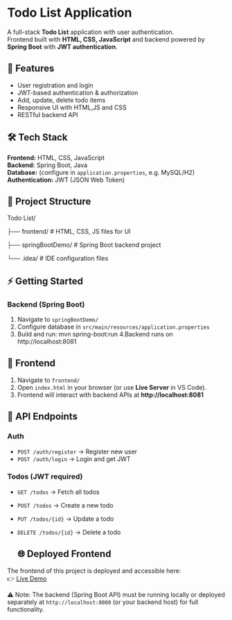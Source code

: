 # Todo List Application

A full-stack **Todo List** application with user authentication.  
Frontend built with **HTML, CSS, JavaScript** and backend powered by **Spring Boot** with **JWT authentication**.  


## 🚀 Features
- User registration and login  
- JWT-based authentication & authorization  
- Add, update, delete todo items  
- Responsive UI with HTML,JS and CSS  
- RESTful backend API  


## 🛠️ Tech Stack
**Frontend:** HTML, CSS, JavaScript  
**Backend:** Spring Boot, Java  
**Database:** (configure in `application.properties`, e.g. MySQL/H2)  
**Authentication:** JWT (JSON Web Token)  


## 📂 Project Structure
Todo List/

├── frontend/ # HTML, CSS, JS files for UI

├── springBootDemo/ # Spring Boot backend project

└── .idea/ # IDE configuration files


## ⚡ Getting Started

### Backend (Spring Boot)
1. Navigate to `springBootDemo/`  
2. Configure database in `src/main/resources/application.properties`  
3. Build and run:
        mvn spring-boot:run
4.Backend runs on http://localhost:8081


## 🎨 Frontend
1. Navigate to `frontend/`  
2. Open `index.html` in your browser (or use **Live Server** in VS Code).  
3. Frontend will interact with backend APIs at **http://localhost:8081**  


## 🔑 API Endpoints

### Auth
- `POST /auth/register` → Register new user  
- `POST /auth/login` → Login and get JWT  

### Todos (JWT required)
- `GET /todos` → Fetch all todos  
- `POST /todos` → Create a new todo  
- `PUT /todos/{id}` → Update a todo  
- `DELETE /todos/{id}` → Delete a todo

  ## 🌐 Deployed Frontend
The frontend of this project is deployed and accessible here:  
👉 [Live Demo]([https://your-frontend-link.com](https://shruthi018.github.io/todo-list/Todo%20List/frontend/login.html))

⚠️ Note: The backend (Spring Boot API) must be running locally or deployed separately at `http://localhost:8080` (or your backend host) for full functionality.

